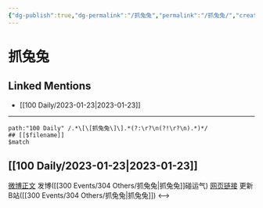 ```yaml
---
{"dg-publish":true,"dg-permalink":"/抓兔兔","permalink":"/抓兔兔/","created":"2023-01-30T11:04:24.000+08:00","updated":"2023-04-10T17:06:34.446+08:00"}
---
```


# 抓兔兔

## Linked Mentions
- [[100 Daily/2023-01-23\|2023-01-23]]


---

```expander
path:"100 Daily" /.*\[\[抓兔兔\]\].*(?:\r?\n(?!\r?\n).*)*/
## [[$filename]]
$match
```
## [[100 Daily/2023-01-23\|2023-01-23]]
[微博正文](https://m.weibo.cn/1736988591/4861067861426482) 发博([[300 Events/304 Others/抓兔兔\|抓兔兔]]碰运气)
[网页链接](https://weibo.cn/sinaurl?u=https%3A%2F%2Fb23.tv%2FdmUGYsb) 更新B站([[300 Events/304 Others/抓兔兔\|抓兔兔]])
<-->